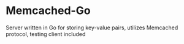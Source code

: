 # Memcached-Go
Server written in Go for storing key-value pairs, utilizes Memcached protocol, testing client included
